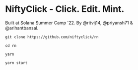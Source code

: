 # NiftyClick - Click. Edit. Mint.

Built at Solana Summer Camp '22. By @ritvij14, @priyansh71 & @arihantbansal.

```
git clone https://github.com/niftyclick/rn

cd rn

yarn

yarn start

```
